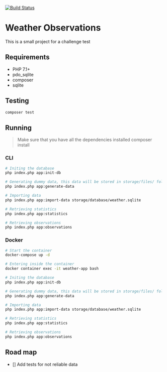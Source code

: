[![Build Status](https://travis-ci.com/MichaelKlemersson/weather-ballon-observation.svg?branch=master)](https://travis-ci.com/MichaelKlemersson/weather-ballon-observation)

# Weather Observations
This is a small project for a challenge test

## Requirements
- PHP 7.1+
- pdo_sqlite
- composer
- sqlite

## Testing
```bash
composer test
```

## Running

> Make sure that you have all the dependencies installed
    composer install

### CLI

```bash
# Initing the database
php index.php app:init-db

# Generating dummy data, this data will be stored in storage/files/ folder
php index.php app:generate-data

# Importing data
php index.php app:import-data storage/database/weather.sqlite

# Retrieving statistics
php index.php app:statistics

# Retrieving observations
php index.php app:observations
```

### Docker
```bash
# Start the container
docker-compose up -d

# Entering inside the container
docker container exec -it weather-app bash

# Initing the database
php index.php app:init-db

# Generating dummy data, this data will be stored in storage/files/ folder
php index.php app:generate-data

# Importing data
php index.php app:import-data storage/database/weather.sqlite

# Retrieving statistics
php index.php app:statistics

# Retrieving observations
php index.php app:observations
```

## Road map
- [] Add tests for not reliable data
